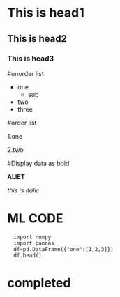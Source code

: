 # This is head1
## This is head2
### This is head3

#unorder list
* one
    * sub
* two
* three

#order list

1.one

2.two

#Display data as bold

**ALIET**


*this is italic*

# ML CODE

      import numpy
      import pandas
      df=pd.DataFrame({"one":[1,2,3]})
      df.head()
      
# completed
